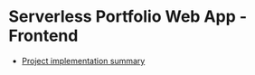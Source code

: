# Serverless Portfolio Web App - Frontend

- [Project implementation summary](#project-implementation-summary)